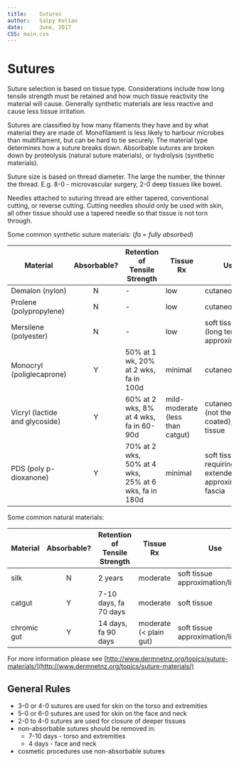 ```yaml
---
title:    Sutures
author:   Salpy Kelian  
date:     June, 2017  
CSS: main.css  
---
```


# Sutures #

Suture selection is based on tissue type. Considerations include how long tensile strength must be retained and how much tissue reactivity the material will cause. 
Generally synthetic materials are less reactive and cause less tissue irritation. 

Sutures are classified by how many filaments they have and by what material they are made of. Monofilament is less likely to harbour microbes than multifilament, but can be hard to tie securely. The material type determines how a suture breaks down. Absorbable sutures are broken down by proteolysis (natural suture materials), or hydrolysis (synthetic materials). 

Suture size is based on thread diameter. The large the number, the thinner the thread. E.g. 8-0 - microvascular surgery, 2-0 deep tissues like bowel.

Needles attached to suturing thread are either tapered, conventional cutting, or reverse cutting. Cutting needles should only be used with skin, all other tissue should use a tapered needle so that tissue is not torn through.

Some common synthetic suture materials:
(*fa = fully absorbed*)

| Material  |  Absorbable?	|  Retention of Tensile Strength	| Tissue Rx	| Use	|  
|  ------	| :------:	| ------	| ------	| ------	|  
| Demalon (nylon)	|  N	|  - 	|  low 	| cutaneous	|  
| Prolene (polypropylene)	| N	| -	| low	| cutaneous  
| Mersilene (polyester)	| N	| -	| low  	| soft tissue (long term approximation)	| 
| Monocryl (poliglecaprone)	| Y	| 50% at 1 wk, 20% at 2 wks, fa in 100d	| minimal	| cutaneous
| Vicryl (lactide and glycoside)	|Y | 60% at 2 wks, 8% at 4 wks, fa in 60-90d	| mild-moderate (less than catgut)	|  cutaneous (not the purple coated), soft tissue |  
| PDS (poly p-dioxanone) 	| Y|70% at 2 wks, 50% at 4 wks, 25% at 6 wks, fa in 180d	| minimal| soft tissue requiring extended approximation, fascia |  

Some common natural materials:

| Material  |  Absorbable?	|  Retention of Tensile Strength	| Tissue Rx	| Use	|  
|  ------	| :------:	| ------	| ------	| ------	|  
| silk	| N	| 2 years	| moderate	| soft tissue approximation/ligation	|  
| catgut	| Y	| 7-10 days, fa 70 days	| moderate	| soft tissue	|  
| chromic gut	| Y	| 14 days, fa 90 days	| moderate (< plain gut)	|  soft tissue approximation/ligation



For more information please see [http://www.dermnetnz.org/topics/suture-materials/](http://www.dermnetnz.org/topics/suture-materials/)

## General Rules ##

* 3-0 or 4-0 sutures are used for skin on the torso and extremities
* 5-0 or 6-0 sutures are used for skin on the face and neck
* 2-0 to 4-0  sutures are used for closure of deeper tissues
* non-absorbable sutures should be removed in:
	* 7-10 days - torso and extremities
	* 4 days - face and neck
* cosmetic procedures use non-absorbable sutures